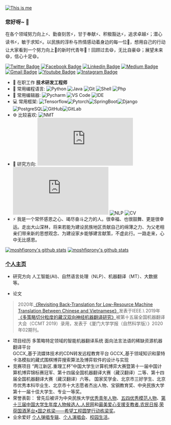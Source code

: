 [![This is me](https://readme-typing-svg.herokuapp.com?size=23&color=15485F&center=true&vCenter=true&width=1400&lines=%F0%9F%92%A1+%E7%8E%B0%E5%AE%9E%E7%9A%84%E6%8A%BD%E8%B1%A1%E6%98%AF%E8%AF%AD%E8%A8%80%EF%BC%8C%E8%AF%AD%E8%A8%80%E7%9A%84%E6%8A%BD%E8%B1%A1%E6%98%AF%E7%A8%8B%E5%BA%8F%EF%BC%8C%E7%A8%8B%E5%BA%8F%E7%9A%84%E6%8A%BD%E8%B1%A1%E6%98%AF%E6%95%B0%E7%90%86%E9%80%BB%E8%BE%91%EF%BC%8C%E6%95%B0%E7%90%86%E9%80%BB%E8%BE%91%E7%9A%84%E6%8A%BD%E8%B1%A1%E6%98%AF%E8%B6%85%E8%B6%8A%E8%AE%A4%E7%9F%A5%E7%9A%84%E7%9C%9F%E7%90%86%E3%80%82)](https://git.io/typing-svg)
### 您好呀~ 👋
在各个领域努力向上⚡、勤奋刻苦⚡，甘于奉献⚡、积极豁达⚡，追求卓越⚡；潜心读书⚡，敏于求知⚡。以民族的淳朴与热情感动着身边的每一位🔭，想用自己的行动让大家看到一个努力向上🔭的新时代青年🔭！回顾过去😄，无比自豪😄；展望未来😄，信心十足😄。

[![Twitter Badge](https://img.shields.io/badge/-shajiu-blue?style=plastic&logo=Twitter&logoColor=white&link=https://twitter.com/shajiu/)](https://twitter.com/shajiu/)
[![Facebook Badge](https://img.shields.io/badge/-shajiu-blue?style=plastic&logo=Facebook&logoColor=white&link=https://www.facebook.com/in/shajiu/)](https://www.facebook.com/profile.php?id=100072590255259)
[![Linkedin Badge](https://img.shields.io/badge/-shajiu-blue?style=plastic&logo=Linkedin&logoColor=white&link=https://www.linkedin.com/in/%E4%B9%9D-%E6%B2%99-8a1357220/)](https://www.linkedin.com/in/%E4%B9%9D-%E6%B2%99-8a1357220/)
[![Medium Badge](https://img.shields.io/badge/-@shajiu-black?style=plastic&labelColor=000000&logo=Medium&link=https://medium.com/@moshfiqrony/)](https://medium.com/@18810979033)
[![Gmail Badge](https://img.shields.io/badge/-shajiu@bit.edu.cn-c14438?style=plastic&logo=Gmail&logoColor=white&link=mailto:shajiu@iubat.edu)](mailto:shajiu@iubat.edu)
[![Youtube Badge](https://img.shields.io/badge/-shajiu-darkred?style=plastic&logo=youtube&logoColor=white&link=https://www.youtube.com/channel/UCZz07tLC8RqmCxc5nDGs9Xw)](https://www.youtube.com/channel/UCZz07tLC8RqmCxc5nDGs9Xw)
[![Instagram Badge](https://img.shields.io/badge/-shajiu-purple?style=plastic&logo=instagram&logoColor=white&link=https://instagram.com/moshfiqrony/)](https://instagram.com/shajiu)

- 🏢 在职工作 **技术研发工程师**
- 🚀 常用编程语言:
  ![Python](https://img.shields.io/badge/-Python-black?style=plastic&logo=Python)
  ![Java](https://img.shields.io/badge/-Java-8fcfd1?style=plastic&logo=Java)
  ![Git](https://img.shields.io/badge/-Git-black?style=plastic&logo=git)
  ![Shell](https://img.shields.io/badge/-Shell-blasck?style=plastic&logo=Shell)
  ![Php](https://img.shields.io/badge/-php-394989?style=plastic&logo=php)
- 📙 常用编辑器:
  ![Pycharm](https://img.shields.io/badge/-Pycharm-007ACC?style=plastic&logo=Pycharm)
  ![VS Code](https://img.shields.io/badge/-VS%20Code-007ACC?style=plastic&logo=visual-studio-code)
  ![IDE](https://img.shields.io/badge/-IDE-007ACC?style=plastic&logo=IDE)
- 💻 常用框架:
  ![Tensorflow](https://img.shields.io/badge/-Tensorflow-3b2e5a?style=plastic&logo=tensorflow)![Pytorch](https://img.shields.io/badge/-Pytorch-0081CB?style=plastic&logo=pytorch)![SpringBoot](https://img.shields.io/badge/-SpringBoot-563D7C?style=plastic&logo=SpringBoot)![Django](https://img.shields.io/badge/-Django-092E20?style=plastic&logo=Django)![PostgreSQL](https://img.shields.io/badge/-PostgreSQL-336791?style=plastic&logo=postgresql)![GitHub](https://img.shields.io/badge/-GitHub-181717?style=plastic&logo=github)![GitLab](https://img.shields.io/badge/-GitLab-FCA121?style=plastic&logo=gitlab)
- ⚙️ 比较喜欢: ![NMT](https://img.shields.io/badge/-NMT-394989?style=plastic&logo=NMT)
- 🌱 研究方向:
  ![机器学习](https://img.shields.io/badge/-机器学习-black?style=plastic&logo=Node.js) ![深度学习](https://img.shields.io/badge/-深度学习-c7b198?style=plastic&logo=Express.JS) ![NLP](https://img.shields.io/badge/-NLP-E10098?style=plastic&logo=Graphql)
  ![CV](https://img.shields.io/badge/-CV-black?style=plastic&logo=mongodb)
- ⚡️ 我是一个常怀感恩之心、竭尽奋斗之力的人。很幸福、也很鼓舞、更是很幸运。走出大山深林，将来若能为建设民族地区贡献自己的绵薄之力、为父老相亲们带来新的思想观念、为建设家乡能够建言献策，不虚此行。一路走来，心中无比感恩。

[![moshfiqrony's github stats](https://github-readme-stats.vercel.app/api?username=Shajiu&theme=dark&show_icons=true)](https://github.com/shajiu)
[![moshfiqrony's github stats](https://github-readme-stats.vercel.app/api/pin/?username=moshfiqrony&repo=awesome-bd-readme-profile&theme=dark)](https://github.com/Shajiu/)

### [个人主页](https://shajiu.github.io/)
   
- 研究方向
人工智能(AI)、自然语言处理（NLP）、机器翻译（MT）、大数据等。

- 论文
>2020年[《Revisiting Back-Translation for Low-Resource Machine Translation Between Chinese and Vietnamese》](https://ieeexplore.ieee.org/document/9129718?source=authoralert)发表于IEEE.\\
>2019年[《多策略切分粒度的藏汉双向神经机器翻译研究》](https://kns.cnki.net/KCMS/detail/detail.aspx?dbcode=CJFQ&dbname=CJFDAUTO&filename=XDZK202002011&v=MTg3MjhITkhNclk5RVpZUjhlWDFMdXhZUzdEaDFUM3FUcldNMUZyQ1VSN3FmWk9Sb0Z5dmdXN3pJUFNuUlpiRzQ=)被第十五届全国机器翻译大会（CCMT 2019）录用，发表于《厦门大学学报（自然科学版）》2020年02期刊。

- 项目经历
多策略特定领域的智能机器翻译系统
面向法言法语的稀缺资源机器翻译平台  
GCCX_基于流媒体技术的CDN转发远程教育平台
GCCX_基于领域知识和蒙特卡洛模拟的藏式围棋博弈搜索算法及博弈软件的设计与实现
- 竞赛项目
“两江新区.重理工杯”中国大学生计算机博弈大赛暨第十一届中国计算机博弈锦标赛冠军、第十四届全国机器翻译大赛（藏汉翻译）二等、第十四届全国机器翻译大赛（藏汉翻译）六等。
国家奖学金、北京市三好学生、北京市优秀本科毕业生、北京市十大志愿者杰出人物、宝钢教育奖、中央民族大学第十一届十佳大学生、专业一等奖。
- 荣誉表彰：
曾先后被评为中央民族大学[优秀青年人物](https://www.sohu.com/a/229225619_174487)、[五四优秀模范人物](https://www.sohu.com/a/230474705_256808)、[第十三届中国大学生年度人物候选人.人民网](http://edu.people.com.cn/n1/2018/0420/c8216-29940453.html?from=timeline&isappinstalled=1)和[最美爱心支援支教者.农民日报](https://news.muc.edu.cn/info/1022/16183.htm).[荣获国酒茅台•国之栋梁——希望工程圆梦行动栋梁奖](https://www.tjkx.com/news/show/1050312)。
- 业余爱好
[个人弹唱专辑](http://i.youku.com/u/UMTM2ODA4NzMyMA==)、[个人演唱会](https://v.qq.com/x/page/t0836o0o5ug.html?from=timeline)、[校园生活](https://v.youku.com/v_show/id_XMzYwOTk4NzYzMg==)。
